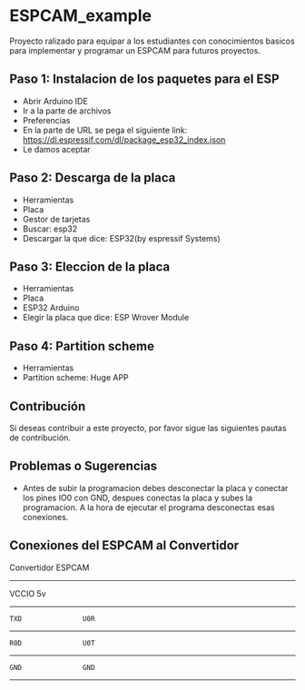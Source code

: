 # ESPCAM_example

Proyecto ralizado para equipar a los estudiantes con conocimientos basicos para implementar y programar un ESPCAM para futuros proyectos.

## Paso 1: Instalacion de los paquetes para el ESP

- Abrir Arduino IDE
- Ir a la parte de archivos 
- Preferencias 
- En la parte de URL se pega el siguiente link: https://dl.espressif.com/dl/package_esp32_index.json
- Le damos aceptar 

## Paso 2: Descarga de la placa
- Herramientas
- Placa 
- Gestor de tarjetas 
- Buscar: esp32 
- Descargar la que dice: ESP32(by espressif Systems)

## Paso 3: Eleccion de la placa
- Herramientas 
- Placa
- ESP32 Arduino 
- Elegir la placa que dice: ESP Wrover Module

## Paso 4: Partition scheme
- Herramientas
- Partition scheme: Huge APP
## Contribución

Si deseas contribuir a este proyecto, por favor sigue las siguientes pautas de contribución.

## Problemas o Sugerencias

- Antes de subir la programacion debes desconectar la placa y conectar los pines IO0 con GND, despues conectas la placa y subes la programacion.
A la hora de ejecutar el programa desconectas esas conexiones.

## Conexiones del ESPCAM al Convertidor 
Convertidor         ESPCAM
_____________________________
   VCCIO              5v
_____________________________
    TXD               U0R
_____________________________
    R0D               U0T
_____________________________
    GND               GND
______________________________

